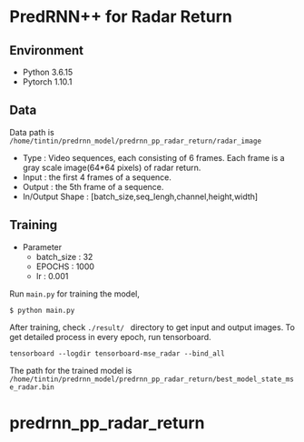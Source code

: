 # PredRNN++ for Radar Return
## Environment
- Python 3.6.15
- Pytorch 1.10.1

## Data
Data path is  ```/home/tintin/predrnn_model/predrnn_pp_radar_return/radar_image```
 - Type : Video sequences, each consisting of 6 frames. Each frame is a gray scale image(64*64 pixels) of radar return.
 - Input :  the first 4 frames of a sequence.
 - Output :  the 5th frame of a sequence.  
 - In/Output Shape : [batch_size,seq_lengh,channel,height,width]
 
## Training
 * Parameter
    * batch_size  : 32
    * EPOCHS : 1000
    * lr : 0.001 

Run   ```main.py``` for training the model,
 ```
 $ python main.py
 ```
After training, check  ```./result/ ``` directory to get input and output images.
To get detailed process in every epoch, run tensorboard.
 ```
 tensorboard --logdir tensorboard-mse_radar --bind_all
 ```
 
 The path for the trained model is ```/home/tintin/predrnn_model/predrnn_pp_radar_return/best_model_state_mse_radar.bin ```
# predrnn_pp_radar_return

